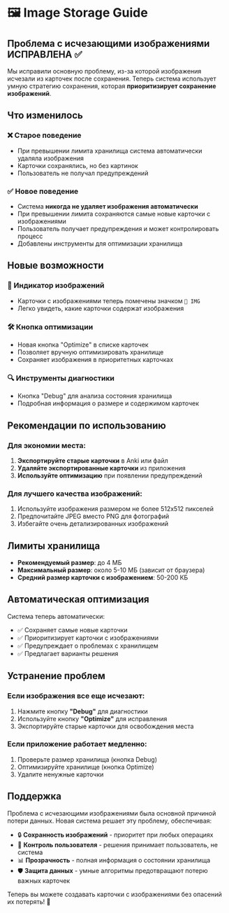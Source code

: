 # 🖼️ Image Storage Guide

## Проблема с исчезающими изображениями ИСПРАВЛЕНА ✅

Мы исправили основную проблему, из-за которой изображения исчезали из карточек после сохранения. Теперь система использует умную стратегию сохранения, которая **приоритизирует сохранение изображений**.

## Что изменилось

### ❌ Старое поведение

- При превышении лимита хранилища система автоматически удаляла изображения
- Карточки сохранялись, но без картинок
- Пользователь не получал предупреждений

### ✅ Новое поведение

- Система **никогда не удаляет изображения автоматически**
- При превышении лимита сохраняются самые новые карточки с изображениями
- Пользователь получает предупреждения и может контролировать процесс
- Добавлены инструменты для оптимизации хранилища

## Новые возможности

### 📸 Индикатор изображений

- Карточки с изображениями теперь помечены значком `📸 IMG`
- Легко увидеть, какие карточки содержат изображения

### 🛠️ Кнопка оптимизации

- Новая кнопка "Optimize" в списке карточек
- Позволяет вручную оптимизировать хранилище
- Сохраняет изображения в приоритетных карточках

### 🔍 Инструменты диагностики

- Кнопка "Debug" для анализа состояния хранилища
- Подробная информация о размере и содержимом карточек

## Рекомендации по использованию

### Для экономии места:

1. **Экспортируйте старые карточки** в Anki или файл
2. **Удаляйте экспортированные карточки** из приложения
3. **Используйте оптимизацию** при появлении предупреждений

### Для лучшего качества изображений:

1. Используйте изображения размером не более 512x512 пикселей
2. Предпочитайте JPEG вместо PNG для фотографий
3. Избегайте очень детализированных изображений

## Лимиты хранилища

- **Рекомендуемый размер**: до 4 МБ
- **Максимальный размер**: около 5-10 МБ (зависит от браузера)
- **Средний размер карточки с изображением**: 50-200 КБ

## Автоматическая оптимизация

Система теперь автоматически:

- ✅ Сохраняет самые новые карточки
- ✅ Приоритизирует карточки с изображениями
- ✅ Предупреждает о проблемах с хранилищем
- ✅ Предлагает варианты решения

## Устранение проблем

### Если изображения все еще исчезают:

1. Нажмите кнопку **"Debug"** для диагностики
2. Используйте кнопку **"Optimize"** для исправления
3. Экспортируйте старые карточки для освобождения места

### Если приложение работает медленно:

1. Проверьте размер хранилища (кнопка Debug)
2. Оптимизируйте хранилище (кнопка Optimize)
3. Удалите ненужные карточки

## Поддержка

Проблема с исчезающими изображениями была основной причиной потери данных. Новая система решает эту проблему, обеспечивая:

- 🔒 **Сохранность изображений** - приоритет при любых операциях
- 🎯 **Контроль пользователя** - решения принимает пользователь, не система
- 📊 **Прозрачность** - полная информация о состоянии хранилища
- 🛡️ **Защита данных** - умные алгоритмы предотвращают потерю важных карточек

Теперь вы можете создавать карточки с изображениями без опасений их потерять! 🎉
